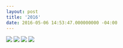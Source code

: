 ```yaml
---
layout: post
title: '2016'
date: 2016-05-06 14:53:47.000000000 -04:00
---
```



![](https://dl.dropboxusercontent.com/u/255297/portfolio/ghost/images/2016/May/2551e835797363_570412c84ad22.jpg)
![](https://dl.dropboxusercontent.com/u/255297/portfolio/ghost/images/2016/May/b5432c35797363_570412e0af62d.jpg)
![](https://dl.dropboxusercontent.com/u/255297/portfolio/ghost/images/2016/May/c996a335797363_5704891018155.jpg)
![](https://dl.dropboxusercontent.com/u/255297/portfolio/ghost/images/2016/May/gc.png)

